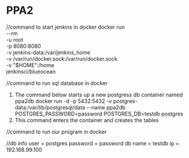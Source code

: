# PPA2

//command to start jenkins in docker
docker run \
  --rm \
  -u root \
  -p 8080:8080 \
  -v jenkins-data:/var/jenkins_home \
  -v /var/run/docker.sock:/var/run/docker.sock \
  -v "$HOME":/home \
  jenkinsci/blueocean

//command to run sql database in docker
1. The command below starts up a new postgress db container named ppa2db
docker run -d -p 5432:5432 -v postgres-data:/var/lib/postgresql/data --name ppa2db POSTGRES_PASSWORD=password POSTGRES_DB=testdb postgres
2. This command enters the container and creates the tables

//command to run our program in docker

//db info
user = postgres
password = password
db name = testdb
ip = 192.168.99.100